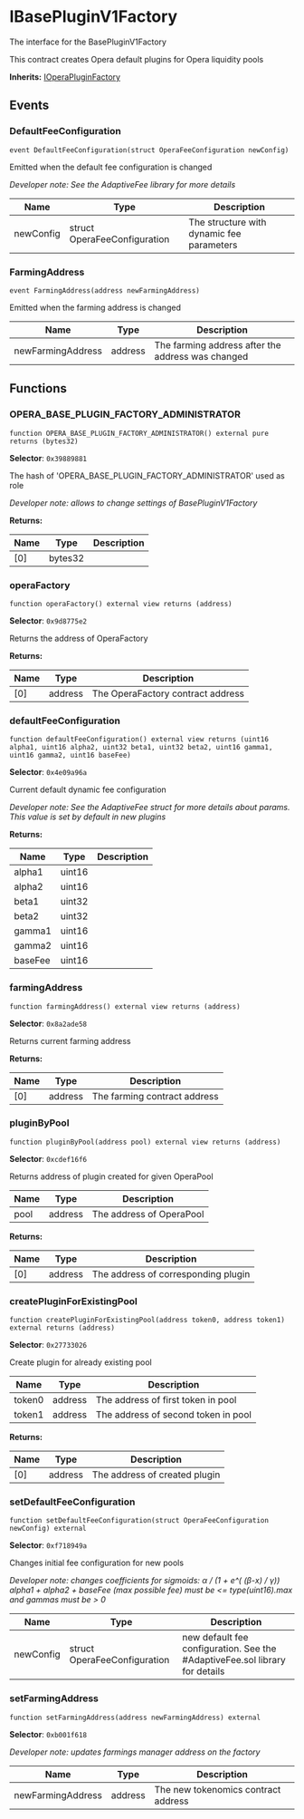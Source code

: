 

# IBasePluginV1Factory


The interface for the BasePluginV1Factory

This contract creates Opera default plugins for Opera liquidity pools

**Inherits:** [IOperaPluginFactory](../../Core/interfaces/plugin/IOperaPluginFactory.md)

## Events
### DefaultFeeConfiguration

```solidity
event DefaultFeeConfiguration(struct OperaFeeConfiguration newConfig)
```

Emitted when the default fee configuration is changed

*Developer note: See the AdaptiveFee library for more details*

| Name | Type | Description |
| ---- | ---- | ----------- |
| newConfig | struct OperaFeeConfiguration | The structure with dynamic fee parameters |

### FarmingAddress

```solidity
event FarmingAddress(address newFarmingAddress)
```

Emitted when the farming address is changed

| Name | Type | Description |
| ---- | ---- | ----------- |
| newFarmingAddress | address | The farming address after the address was changed |


## Functions
### OPERA_BASE_PLUGIN_FACTORY_ADMINISTRATOR

```solidity
function OPERA_BASE_PLUGIN_FACTORY_ADMINISTRATOR() external pure returns (bytes32)
```
**Selector**: `0x39889881`

The hash of &#x27;OPERA_BASE_PLUGIN_FACTORY_ADMINISTRATOR&#x27; used as role

*Developer note: allows to change settings of BasePluginV1Factory*

**Returns:**

| Name | Type | Description |
| ---- | ---- | ----------- |
| [0] | bytes32 |  |

### operaFactory

```solidity
function operaFactory() external view returns (address)
```
**Selector**: `0x9d8775e2`

Returns the address of OperaFactory

**Returns:**

| Name | Type | Description |
| ---- | ---- | ----------- |
| [0] | address | The OperaFactory contract address |

### defaultFeeConfiguration

```solidity
function defaultFeeConfiguration() external view returns (uint16 alpha1, uint16 alpha2, uint32 beta1, uint32 beta2, uint16 gamma1, uint16 gamma2, uint16 baseFee)
```
**Selector**: `0x4e09a96a`

Current default dynamic fee configuration

*Developer note: See the AdaptiveFee struct for more details about params.
This value is set by default in new plugins*

**Returns:**

| Name | Type | Description |
| ---- | ---- | ----------- |
| alpha1 | uint16 |  |
| alpha2 | uint16 |  |
| beta1 | uint32 |  |
| beta2 | uint32 |  |
| gamma1 | uint16 |  |
| gamma2 | uint16 |  |
| baseFee | uint16 |  |

### farmingAddress

```solidity
function farmingAddress() external view returns (address)
```
**Selector**: `0x8a2ade58`

Returns current farming address

**Returns:**

| Name | Type | Description |
| ---- | ---- | ----------- |
| [0] | address | The farming contract address |

### pluginByPool

```solidity
function pluginByPool(address pool) external view returns (address)
```
**Selector**: `0xcdef16f6`

Returns address of plugin created for given OperaPool

| Name | Type | Description |
| ---- | ---- | ----------- |
| pool | address | The address of OperaPool |

**Returns:**

| Name | Type | Description |
| ---- | ---- | ----------- |
| [0] | address | The address of corresponding plugin |

### createPluginForExistingPool

```solidity
function createPluginForExistingPool(address token0, address token1) external returns (address)
```
**Selector**: `0x27733026`

Create plugin for already existing pool

| Name | Type | Description |
| ---- | ---- | ----------- |
| token0 | address | The address of first token in pool |
| token1 | address | The address of second token in pool |

**Returns:**

| Name | Type | Description |
| ---- | ---- | ----------- |
| [0] | address | The address of created plugin |

### setDefaultFeeConfiguration

```solidity
function setDefaultFeeConfiguration(struct OperaFeeConfiguration newConfig) external
```
**Selector**: `0xf718949a`

Changes initial fee configuration for new pools

*Developer note: changes coefficients for sigmoids: α / (1 + e^( (β-x) / γ))
alpha1 + alpha2 + baseFee (max possible fee) must be &lt;&#x3D; type(uint16).max and gammas must be &gt; 0*

| Name | Type | Description |
| ---- | ---- | ----------- |
| newConfig | struct OperaFeeConfiguration | new default fee configuration. See the #AdaptiveFee.sol library for details |

### setFarmingAddress

```solidity
function setFarmingAddress(address newFarmingAddress) external
```
**Selector**: `0xb001f618`



*Developer note: updates farmings manager address on the factory*

| Name | Type | Description |
| ---- | ---- | ----------- |
| newFarmingAddress | address | The new tokenomics contract address |

